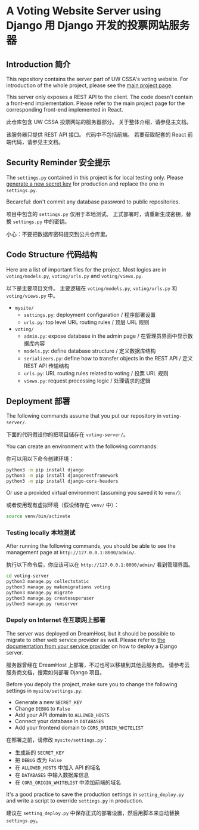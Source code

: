 # A Voting Website Server using Django 用 Django 开发的投票网站服务器

## Introduction 简介

This repository contains the server part of UW CSSA's voting website.
For introduction of the whole project, please see the [main project page](https://github.com/LouYu2015/voting-website).

This server only exposes a REST API to the client.
The code doesn't contain a front-end implementation.
Please refer to the main project page for the corresponding front-end implemented in React.

此仓库包含 UW CSSA 投票网站的服务器部分。
关于整体介绍，请参见主文档。

该服务器只提供 REST API 接口。
代码中不包括前端。
若要获取配套的 React 前端代码，请参见主文档。

## Security Reminder 安全提示

The `settings.py` contained in this project is for local testing only.
Please [generate a new secret key](https://stackoverflow.com/questions/41298963/is-there-a-function-for-generating-settings-secret-key-in-django) for production and replace the one in `settings.py`.

Becareful: don't commit any database password to public repositories.

项目中包含的 `settings.py` 仅用于本地测试。
正式部署时，请重新生成密钥，替换 `settings.py` 中的密钥。

小心：不要把数据库密码提交到公共仓库里。

## Code Structure 代码结构

Here are a list of important files for the project.
Most logics are in `voting/models.py`, `voting/urls.py` and `voting/views.py`.

以下是主要项目文件。
主要逻辑在 `voting/models.py`, `voting/urls.py` 和 `voting/views.py` 中。

* `mysite/`
  * `settings.py`: deployment configuration / 程序部署设置
  * `urls.py`: top level URL routing rules / 顶层 URL 规则
* `voting/`
  * `admin.py`: expose database in the admin page / 在管理员界面中显示数据库内容
  * `models.py`: define database structure / 定义数据库结构
  * `serializers.py`: define how to transfer objects in the REST API / 定义 REST API 传输结构
  * `urls.py`: URL routing rules related to voting / 投票 URL 规则
  * `views.py`: request processing logic / 处理请求的逻辑

## Deployment 部署

The following commands assume that you put our repository in `voting-server/`.

下面的代码假设你的把项目储存在 `voting-server/`。

You can create an environment with the following commands:

你可以用以下命令创建环境：

```bash
python3 -m pip install django            
python3 -m pip install djangorestframework
python3 -m pip install django-cors-headers
```

Or use a provided virtual environment (assuming you saved it to `venv/`):

或者使用现有虚拟环境（假设储存在 `venv/` 中）：

```bash
source venv/bin/activate
```

### Testing locally 本地测试

After running the following commands, you should be able to see the management page at `http://127.0.0.1:8000/admin/`.

执行以下命令后，你应该可以在 `http://127.0.0.1:8000/admin/` 看到管理界面。

```bash
cd voting-server
python3 manage.py collectstatic
python3 manage.py makemigrations voting
python3 manage.py migrate
python3 manage.py createsuperuser
python3 manage.py runserver
```

### Depoly on Internet 在互联网上部署


The server was deployed on DreamHost, but it should be possible to migrate to other web service provider as well.
Please refer to [the documentation from your service provider](https://help.dreamhost.com/hc/en-us/articles/215319598-Django-overview) on how to deploy a Django server.

服务器曾经在 DreamHost 上部署，不过也可以移植到其他云服务商。
请参考云服务商文档，搜索如何部署 Django 项目。

Before you depoly the project, make sure you to change the following settings in `mysite/settings.py`:

* Generate a new `SECRET_KEY`
* Change `DEBUG` to `False`
* Add your API domain to `ALLOWED_HOSTS`
* Connect your database in `DATABASES`
* Add your frontend domain to `CORS_ORIGIN_WHITELIST`

在部署之前，请修改 `mysite/settings.py`：

* 生成新的 `SECRET_KEY`
* 把 `DEBUG` 改为 `False`
* 在 `ALLOWED_HOSTS` 中加入 API 的域名
* 在 `DATABASES` 中输入数据库信息
* 在 `CORS_ORIGIN_WHITELIST` 中添加前端的域名


It's a good practice to save the production settings in `setting_deploy.py` and write a script to override `settings.py` in production.

建议在 `setting_deploy.py` 中保存正式的部署设置，然后用脚本来自动替换 `settings.py`。
